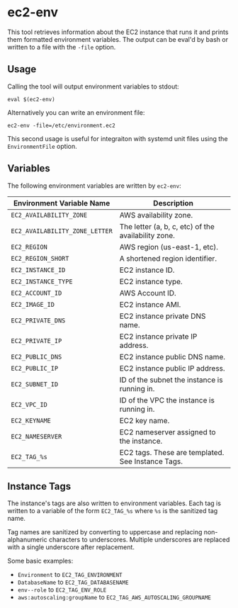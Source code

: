 ec2-env
=======
This tool retrieves information about the EC2 instance that runs it and prints them formatted environment variables. The output can be eval'd by bash or written to a file with the `-file` option.

Usage
-----
Calling the tool will output environment variables to stdout:

    eval $(ec2-env)

Alternatively you can write an environment file:

    ec2-env -file=/etc/environment.ec2

This second usage is useful for integraiton with systemd unit files using the `EnvironmentFile` option.

Variables
---------
The following environment variables are written by `ec2-env`:

| Environment Variable Name      | Description                                         |
| ------------------------------ | --------------------------------------------------- |
| `EC2_AVAILABILITY_ZONE`        | AWS availability zone.                              |
| `EC2_AVAILABILITY_ZONE_LETTER` | The letter (a, b, c, etc) of the availability zone. |
| `EC2_REGION`                   | AWS region (us-east-1, etc).                        |
| `EC2_REGION_SHORT`             | A shortened region identifier.                      |
| `EC2_INSTANCE_ID`              | EC2 instance ID.                                    |
| `EC2_INSTANCE_TYPE`            | EC2 instance type.                                  |
| `EC2_ACCOUNT_ID`               | AWS Account ID.                                     |
| `EC2_IMAGE_ID`                 | EC2 instance AMI.                                   |
| `EC2_PRIVATE_DNS`              | EC2 instance private DNS name.                      |
| `EC2_PRIVATE_IP`               | EC2 instance private IP address.                    |
| `EC2_PUBLIC_DNS`               | EC2 instance public DNS name.                       |
| `EC2_PUBLIC_IP`                | EC2 instance public IP address.                     |
| `EC2_SUBNET_ID`                | ID of the subnet the instance is running in.        |
| `EC2_VPC_ID`                   | ID of the VPC the instance is running in.           |
| `EC2_KEYNAME`                  | EC2 key name.                                       |
| `EC2_NAMESERVER`               | EC2 nameserver assigned to the instance.            |
| `EC2_TAG_%s`                   | EC2 tags. These are templated. See Instance Tags.   |

Instance Tags
-------------
The instance's tags are also written to environment variables. Each tag is written to a variable of the form `EC2_TAG_%s` where `%s` is the sanitized tag name.

Tag names are sanitized by converting to uppercase and replacing non-alphanumeric characters to underscores. Multiple underscores are replaced with a single underscore after replacement.

Some basic examples:
- `Environment` to `EC2_TAG_ENVIRONMENT`
- `DatabaseName` to `EC2_TAG_DATABASENAME`
- `env--role` to `EC2_TAG_ENV_ROLE`
- `aws:autoscaling:groupName` to `EC2_TAG_AWS_AUTOSCALING_GROUPNAME`
